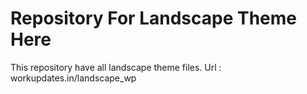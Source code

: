 # Repository For Landscape Theme Here
This repository have all landscape theme files.
Url : workupdates.in/landscape_wp